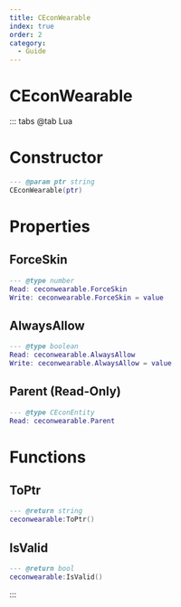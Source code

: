 ```yaml
---
title: CEconWearable
index: true
order: 2
category:
  - Guide
---
```


# CEconWearable

::: tabs
@tab Lua
# Constructor
```lua
--- @param ptr string
CEconWearable(ptr)
```
# Properties
## ForceSkin 
```lua
--- @type number
Read: ceconwearable.ForceSkin
Write: ceconwearable.ForceSkin = value
```
## AlwaysAllow 
```lua
--- @type boolean
Read: ceconwearable.AlwaysAllow
Write: ceconwearable.AlwaysAllow = value
```
## Parent (Read-Only)
```lua
--- @type CEconEntity
Read: ceconwearable.Parent
```
# Functions
## ToPtr
```lua
--- @return string
ceconwearable:ToPtr()
```
## IsValid
```lua
--- @return bool
ceconwearable:IsValid()
```

:::